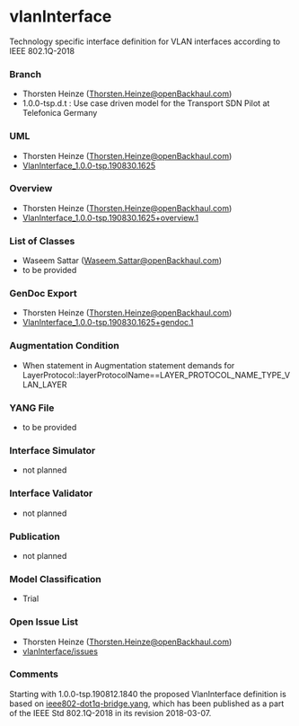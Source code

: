 # vlanInterface
Technology specific interface definition for VLAN interfaces according to IEEE 802.1Q-2018

### Branch
- Thorsten Heinze (Thorsten.Heinze@openBackhaul.com)
- 1.0.0-tsp.d.t : Use case driven model for the Transport SDN Pilot at Telefonica Germany

### UML
- Thorsten Heinze (Thorsten.Heinze@openBackhaul.com)
- [VlanInterface_1.0.0-tsp.190830.1625](./VlanInterface_1.0.0-tsp.190830.1625.zip)

### Overview 
- Thorsten Heinze (Thorsten.Heinze@openBackhaul.com)
- [VlanInterface_1.0.0-tsp.190830.1625+overview.1](./VlanInterface_1.0.0-tsp.190830.1625+overview.1.png)

### List of Classes
- Waseem Sattar (Waseem.Sattar@openBackhaul.com)
- to be provided

### GenDoc Export
- Thorsten Heinze (Thorsten.Heinze@openBackhaul.com)
- [VlanInterface_1.0.0-tsp.190830.1625+gendoc.1](./VlanInterface_1.0.0-tsp.190830.1625+gendoc.1.docx)

### Augmentation Condition
- When statement in Augmentation statement demands for LayerProtocol::layerProtocolName==LAYER_PROTOCOL_NAME_TYPE_VLAN_LAYER

### YANG File
- to be provided 

### Interface Simulator
- not planned 

### Interface Validator
- not planned

### Publication
- not planned

### Model Classification
- Trial

### Open Issue List
- Thorsten Heinze (Thorsten.Heinze@openBackhaul.com)
- [vlanInterface/issues](../../issues)

### Comments
Starting with 1.0.0-tsp.190812.1840 the proposed VlanInterface definition is based on [ieee802-dot1q-bridge.yang](./ieee802-dot1q-bridge.yang), which has been published as a part of the IEEE Std 802.1Q-2018 in its revision 2018-03-07.
